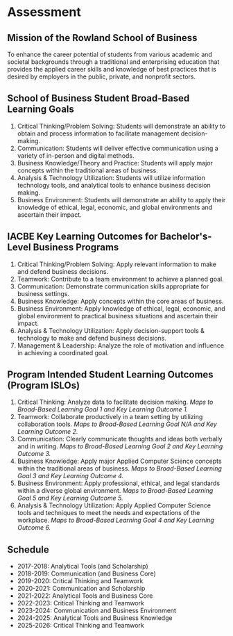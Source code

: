 # Assessment

## Mission of the Rowland School of Business

To enhance the career potential of students from various academic and societal backgrounds through a traditional and enterprising education that provides the applied career skills and knowledge of best practices that is desired by employers in the public, private, and nonprofit sectors.

## School of Business Student Broad-Based Learning Goals

1.	Critical Thinking/Problem Solving: Students will demonstrate an ability to obtain and process information to facilitate management decision-making.  
2.	Communication: Students will deliver effective communication using a variety of in-person and digital methods.  
3.	Business Knowledge/Theory and Practice: Students will apply major concepts within the traditional areas of business.  
4.	Analysis & Technology Utilization: Students will utilize information technology tools, and analytical tools to enhance business decision making.  
5.	Business Environment: Students will demonstrate an ability to apply their knowledge of ethical, legal, economic, and global environments and ascertain their impact.

## IACBE Key Learning Outcomes for Bachelor's-Level Business Programs

1. Critical Thinking/Problem Solving: Apply relevant information to make and defend business decisions.
2. Teamwork: Contribute to a team environment to achieve a planned goal.
3. Communication: Demonstrate communication skills appropriate for business settings.
4. Business Knowledge: Apply concepts within the core areas of business.
5. Business Environment: Apply knowledge of ethical, legal, economic, and global environment to practical business situations and ascertain their impact.
6. Analysis & Technology Utilization: Apply decision-support tools & technology to make and defend business decisions.
7. Management & Leadership: Analyze the role of motivation and influence in achieving a coordinated goal.

## Program Intended Student Learning Outcomes (Program ISLOs)

1. Critical Thinking: Analyze data to facilitate decision making.
   *Maps to Broad-Based Learning Goal 1 and Key Learning Outcome 1.*
2. Teamwork: Collaborate productively in a team setting by utilizing collaboration tools.
   *Maps to Broad-Based Learning Goal N/A and Key Learning Outcome 2.*
3. Communication: Clearly communicate thoughts and ideas both verbally and in writing.
   *Maps to Broad-Based Learning Goal 2 and Key Learning Outcome 3.*
4. Business Knowledge: Apply major Applied Computer Science concepts within the traditional areas of business.
   *Maps to Broad-Based Learning Goal 3 and Key Learning Outcome 4.*
5. Business Environment: Apply professional, ethical, and legal standards within a diverse global environment.
   *Maps to Broad-Based Learning Goal 5 and Key Learning Outcome 5.*
6. Analysis & Technology Utilization: Apply Applied Computer Science tools and techniques to meet the needs and expectations of the workplace.
   *Maps to Broad-Based Learning Goal 4 and Key Learning Outcome 6.*

## Schedule

* 2017-2018: Analytical Tools (and Scholarship)
* 2018-2019: Communication (and Business Core)
* 2019-2020: Critical Thinking and Teamwork
* 2020-2021: Communication and Scholarship
* 2021-2022: Analytical Tools and Business Core
* 2022-2023: Critical Thinking and Teamwork
* 2023-2024: Communication and Business Environment
* 2024-2025: Analytical Tools and Business Knowledge
* 2025-2026: Critical Thinking and Teamwork
